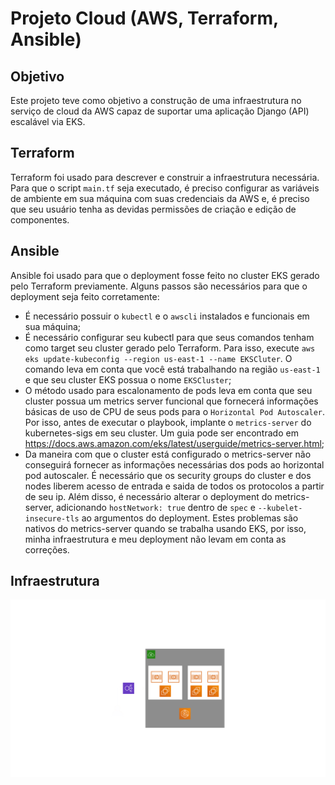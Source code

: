 # Projeto Cloud (AWS, Terraform, Ansible)

## Objetivo
Este projeto teve como objetivo a construção de uma infraestrutura no serviço de cloud da AWS capaz de suportar uma aplicação Django (API) escalável via EKS.

## Terraform
Terraform foi usado para descrever e construir a infraestrutura necessária.
Para que o script `main.tf` seja executado, é preciso configurar as variáveis de ambiente em sua máquina com suas credenciais da AWS e, é preciso que seu usuário tenha as devidas permissões de criação e edição de componentes.

## Ansible
Ansible foi usado para que o deployment fosse feito no cluster EKS gerado pelo Terraform previamente. Alguns passos são necessários para que o deployment seja feito corretamente:
- É necessário possuir o `kubectl` e o `awscli` instalados e funcionais em sua máquina;
- É necessário configurar seu kubectl para que seus comandos tenham como target seu cluster gerado pelo Terraform. Para isso, execute `aws eks update-kubeconfig --region us-east-1 --name EKSCluter`. O comando leva em conta que você está trabalhando na região `us-east-1` e que seu cluster EKS possua o nome `EKSCluster`;
- O método usado para escalonamento de pods leva em conta que seu cluster possua um metrics server funcional que fornecerá informações básicas de uso de CPU de seus pods para o `Horizontal Pod Autoscaler`. Por isso, antes de executar o playbook, implante o `metrics-server` do kubernetes-sigs em seu cluster. Um guia pode ser encontrado em https://docs.aws.amazon.com/eks/latest/userguide/metrics-server.html;
- Da maneira com que o cluster está configurado o metrics-server não conseguirá fornecer as informações necessárias dos pods ao horizontal pod autoscaler. É necessário que os security groups do cluster e dos nodes liberem acesso de entrada e saida de todos os protocolos a partir de seu ip. Além disso, é necessário alterar o deployment do metrics-server, adicionando `hostNetwork: true` dentro de `spec` e `--kubelet-insecure-tls` ao argumentos do deployment. Estes problemas são nativos do metrics-server quando se trabalha usando EKS, por isso, minha infraestrutura e meu deployment não levam em conta as correções. 

## Infraestrutura
![image info](./infra.png)
